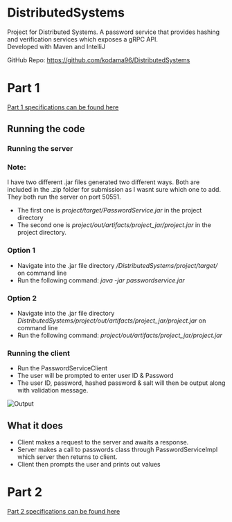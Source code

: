 # DistributedSystems
Project for Distributed Systems. A password service that provides hashing and verification services which exposes a gRPC API. <br />
Developed with Maven and IntelliJ <br />

GitHub Repo: https://github.com/kodama96/DistributedSystems

# Part 1
[Part 1 specifications can be found here](https://learnonline.gmit.ie/pluginfile.php/119965/mod_assign/intro/Project2019_Part1.pdf)
## Running the code
###  Running the server

### Note:
I have two different .jar files generated two different ways. Both are included in the .zip folder for submission as I wasnt sure which one to add. They both run the server on port 50551. <br />
* The first one is *project/target/PasswordService.jar* in the project directory <br />
* The second one is *project/out/artifacts/project_jar/project.jar*  in the project directory.

### Option 1
* Navigate into the .jar file directory */DistributedSystems/project/target/* on command line <br /> 
* Run the following command: *java -jar passwordservice.jar* <br />
### Option 2
* Navigate into the .jar file directory *DistributedSystems/project/out/artifacts/project_jar/project.jar* on command line <br /> 
* Run the following command: *project/out/artifacts/project_jar/project.jar*

### Running the client
* Run the PasswordServiceClient <br />
* The user will be prompted to enter user ID & Password <br />
* The user ID, password, hashed password & salt will then be output along with validation message.<br />

![Output](https://github.com/kodama96/DistributedSystems/blob/master/READMEimage/Screen%20Shot%202019-10-31%20at%2014.24.00.png)

## What it does
* Client makes a request to the server and awaits a response.
* Server makes a call to passwords class through PasswordServiceImpl which server then returns to client.
* Client then prompts the user and prints out values

# Part 2
[Part 2 specifications can be found here](https://learnonline.gmit.ie/pluginfile.php/130649/mod_assign/intro/Project2019_Part2.pdf)

